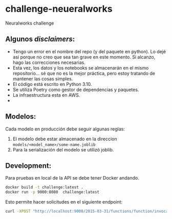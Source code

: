# challenge-neueralworks

Neuralworks challenge

## Algunos *disclaimers*:
- Tengo un error en el nombre del repo (y del paquete en python). Lo dejé así porque no creo que sea tan grave en este momento. Si alcanzo, hago las correcciones necesarias.
- Esta vez, los datos y los notebooks se almacenarán en el mismo repositorio... sé que no es la mejor práctica, pero estoy tratando de mantener las cosas simples.
- El código está escrito en Python 3.10.
- Se utiliza Poetry como gestor de dependencias y paquetes.
- La infraestructura esta en AWS.
- 

## Modelos:

Cada modelo en producción debe seguir algunas reglas:
1. El modelo debe estar almacenado en la direccion `models/<model_name>/some-name.joblib`
2. Para la serialización del modelo se utilizó joblib.


## Development:
Para pruebas en local de la API se debe tener Docker andando. 

```bash
docker build -t challenge:latest .
docker run -p 9000:8080  challenge:latest
```

Esto permite hacer solicitudes en el siguiente endpoint:
```bash
curl -XPOST "http://localhost:9000/2015-03-31/functions/function/invocations" -d '{}'
```